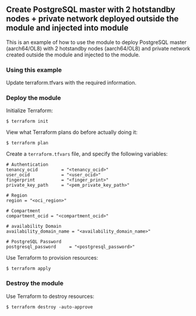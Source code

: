 ## Create PostgreSQL master with 2 hotstandby nodes + private network deployed outside the module and injected into module
This is an example of how to use the module to deploy PostgreSQL master (aarch64/OL8) with 2 hotstandby nodes (aarch64/OL8) and private network created outside the module and injected to the module.
  
### Using this example
Update terraform.tfvars with the required information.

### Deploy the module
Initialize Terraform:
```
$ terraform init
```
View what Terraform plans do before actually doing it:
```
$ terraform plan
```

Create a `terraform.tfvars` file, and specify the following variables:

```
# Authentication
tenancy_ocid         = "<tenancy_ocid>"
user_ocid            = "<user_ocid>"
fingerprint          = "<finger_print>"
private_key_path     = "<pem_private_key_path>"

# Region
region = "<oci_region>"

# Compartment
compartment_ocid = "<compartment_ocid>"

# availability Domain
availability_domain_name = "<availability_domain_name>"

# PostgreSQL Password
postgresql_password     = "<postgresql_password>"

```

Use Terraform to provision resources:
```
$ terraform apply
```

### Destroy the module 

Use Terraform to destroy resources:
```
$ terraform destroy -auto-approve
```
